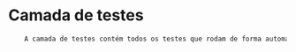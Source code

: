 # Camada de testes

```bash
    A camada de testes contém todos os testes que rodam de forma automática. A estrutura está separada por natureza de teste. 
```
